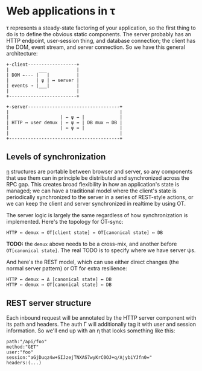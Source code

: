 # Web applications in τ
τ represents a steady-state factoring of your application, so the first thing to do is to define the obvious static components. The server probably has an HTTP endpoint, user-session thing, and database connection; the client has the DOM, event stream, and server connection. So we have this general architecture:

```
+-client------------------+
|           ___           |
| DOM ←--- |   |          |
|          | ψ | ↔ server |
| events → |___|          |
|                         |
+-------------------------+

+-server----------------------------------+
|                                         |
|                   | ↔ ψ ↔ |             |
| HTTP ↔ user demux | ↔ ψ ↔ | DB mux ↔ DB |
|                   | ↔ ψ ↔ |             |
|                                         |
+-----------------------------------------+
```


## Levels of synchronization
[η](eta.md) structures are portable between browser and server, so any components that use them can in principle be distributed and synchronized across the RPC gap. This creates broad flexibility in how an application's state is managed; we can have a traditional model where the client's state is periodically synchronized to the server in a series of REST-style actions, or we can keep the client and server synchronized in realtime by using OT.

The server logic is largely the same regardless of how synchronization is implemented. Here's the topology for OT-sync:

```
HTTP ↔ demux ↔ OT[client state] ↔ OT[canonical state] ↔ DB
```

**TODO:** the `demux` above needs to be a cross-mix, and another before `OT[canonical state]`. The real TODO is to specify where we have server ψs.

And here's the REST model, which can use either direct changes (the normal server pattern) or OT for extra resilience:

```
HTTP ↔ demux ↔ Δ [canonical state] ↔ DB
HTTP ↔ demux ↔ OT[canonical state] ↔ DB
```


## REST server structure
Each inbound request will be annotated by the HTTP server component with its path and headers. The auth Γ will additionally tag it with user and session information. So we'll end up with an η that looks something like this:

```
path:"/api/foo"
method:"GET"
user:"foo"
session:"aGjDuqz4w+SIJzejTNXAS7wyKrC0OJ+q/AjybiYJfn0="
headers:(...)
```
